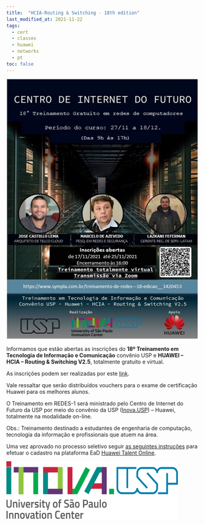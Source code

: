 ```yaml
---
title:  "HCIA-Routing & Switching - 18th edition"
last_modified_at: 2021-11-22
tags:
  - cert
  - classes
  - huawei
  - networks
  - pt
toc: false
---
```


[![](/assets/images/posts/2021-11-22-hcia-18.jpeg)](https://www.sympla.com.br/treinamento-de-redes---18-edicao__1420453)

Informamos que estão abertas as inscrições do **18º Treinamento em Tecnologia de Informação e Comunicação** convênio USP e **HUAWEI – HCIA – Routing & Switching V2.5**, totalmente gratuito e virtual.

As inscrições podem ser realizadas por este [link](https://www.sympla.com.br/treinamento-de-redes---18-edicao__1420453).

Vale ressaltar que serão distribuídos vouchers para o exame de certificação Huawei para os melhores alunos.

O Treinamento em REDES-1 será ministrado pelo Centro de Internet do Futuro da USP por meio do convênio da USP ([Inova.USP](https://inova.usp.br/)) – Huawei, totalmente na modalidade on-line.

Obs.: Treinamento destinado a estudantes de engenharia de computação, tecnologia da informação e profissionais que atuem na área.

Uma vez aprovado no processo seletivo seguir [as seguintes instruções](/haina-talent) para efetuar o cadastro na plataforma EaD [Huawei Talent Online](https://e.huawei.com/en/talent).

[![](/assets/images/posts/2021-03-26-hcia-15/2.png)](https://inova.usp.br/)